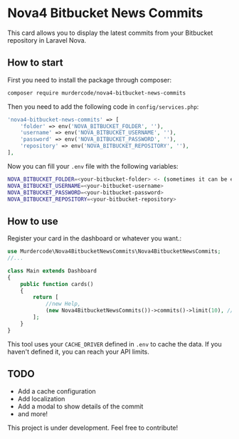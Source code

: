 # Nova4 Bitbucket News Commits

This card allows you to display the latest commits from your Bitbucket repository in Laravel Nova.

## How to start

First you need to install the package through composer:

```bash
composer require murdercode/nova4-bitbucket-news-commits
```

Then you need to add the following code in `config/services.php`:

```php
'nova4-bitbucket-news-commits' => [
    'folder' => env('NOVA_BITBUCKET_FOLDER', ''),
    'username' => env('NOVA_BITBUCKET_USERNAME', ''),
    'password' => env('NOVA_BITBUCKET_PASSWORD', ''),
    'repository' => env('NOVA_BITBUCKET_REPOSITORY', ''),
],
```

Now you can fill your `.env` file with the following variables:

```bash
NOVA_BITBUCKET_FOLDER=<your-bitbucket-folder> <- (sometimes it can be equal to the username)
NOVA_BITBUCKET_USERNAME=<your-bitbucket-username>
NOVA_BITBUCKET_PASSWORD=<your-bitbucket-password>
NOVA_BITBUCKET_REPOSITORY=<your-bitbucket-repository>
```

## How to use

Register your card in the dashboard or whatever you want.:

```php
use Murdercode\Nova4BitbucketNewsCommits\Nova4BitbucketNewsCommits;
//...

class Main extends Dashboard
{
    public function cards()
    {
        return [
            //new Help,
            (new Nova4BitbucketNewsCommits())->commits()->limit(10), // <-THIS LINE
        ];
    }
}

```

This tool uses your `CACHE_DRIVER` defined in `.env` to cache the data.
If you haven't defined it, you can reach your API limits.

## TODO

* Add a cache configuration
* Add localization
* Add a modal to show details of the commit
* and more!

This project is under development.
Feel free to contribute!